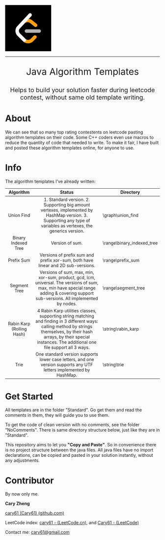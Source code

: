 <img src="res/pic/leetcode_logo.png" width=150px/>

---

<p align="center" style="font-size:30px; font:bold">Java Algorithm Templates</p>

<p align="center" style="font-size:20px">Helps to build your solution faster during leetcode contest, without same old template writing.</p>





# About

We can see that so many top rating contestents on leetcode pasting algorithm templates on their code. Some C++ coders even use macros to reduce the quantity of code that needed to write. To make it fair, I have built and posted these algorithm templates online, for anyone to use.



# Info

The algorithm templates I've already written:

|         Algorithm         |                            Status                            | Directory                  |
| :-----------------------: | :----------------------------------------------------------: | -------------------------- |
|        Union Find         | 1. Standard version. 2. Supporting big amount vertexes, implemented by HashMap version. 3. Supporting any type of variables as vertexes, the generics version. | \graph\union_find          |
|    Binary Indexed Tree    |                       Version of sum.                        | \range\binary_indexed_tree |
|        Prefix Sum         | Versions of prefix sum and prefix xor-sum, both have linear and 2D sub-versions. | \range\prefix_sum          |
|       Segment Tree        | Versions of sum, max, min, xor-sum, product, gcd, lcm, universal. The versions of sum, max, min have special range adding & covering support sub-versions. All implemented by nodes. | \range\segment_tree        |
| Rabin Karp (Rolling Hash) | 4 Rabin Karp utilities classes, supporting string matching and finding in 3 different ways: calling method by strings themselves, by their hash arrays, by their special instances. The additional one file support all 3 ways. | \string\rabin_karp         |
|           Trie            | One standard version supports lower case letters, and one version supports any UTF letters implemented by HashMap. | \string\trie               |



# Get Started

All templates are in the folder "Standard". Go get them and read the comments in them, they will guide you to use them.

To get the code of clean version with no comments, see the folder "NoComments".  There is same directory structure below, just like they are in "Standard".



This repository aims to let you **"Copy and Paste"**. So in convenience there is no project structure between the java files. All java files have no import declarations, can be copied and pasted in your solution instantly, without any adjustments.





# Contributor

By now only me.

**Cary Zheng**

[cary61 (Cary61) (github.com)](https://github.com/cary61)

LeetCode index: [cary61 - (LeetCode.cn)](https://leetcode.cn/u/cary61/), and [Cary61 - (LeetCode) ](https://leetcode.com/Cary61/)

Contact me: cary61@gmail.com

















